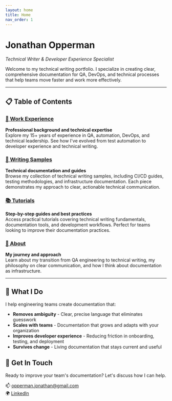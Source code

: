 ```yaml
---
layout: home
title: Home
nav_order: 1
---
```


# Jonathan Opperman
*Technical Writer & Developer Experience Specialist*

Welcome to my technical writing portfolio. I specialize in creating clear, comprehensive documentation for QA, DevOps, and technical processes that help teams move faster and work more effectively.

---

## 📋 Table of Contents

### [📄 Work Experience](resume)
**Professional background and technical expertise**  
Explore my 15+ years of experience in QA, automation, DevOps, and technical leadership. See how I've evolved from test automation to developer experience and technical writing.

### [📝 Writing Samples](writing-samples)
**Technical documentation and guides**  
Browse my collection of technical writing samples, including CI/CD guides, testing methodologies, and infrastructure documentation. Each piece demonstrates my approach to clear, actionable technical communication.

### [📚 Tutorials](tutorials)
**Step-by-step guides and best practices**  
Access practical tutorials covering technical writing fundamentals, documentation tools, and development workflows. Perfect for teams looking to improve their documentation practices.

### [👤 About](about)
**My journey and approach**  
Learn about my transition from QA engineering to technical writing, my philosophy on clear communication, and how I think about documentation as infrastructure.

---

## 🎯 What I Do

I help engineering teams create documentation that:
- **Removes ambiguity** - Clear, precise language that eliminates guesswork
- **Scales with teams** - Documentation that grows and adapts with your organization
- **Improves developer experience** - Reducing friction in onboarding, testing, and deployment
- **Survives change** - Living documentation that stays current and useful

## 💬 Get In Touch

Ready to improve your team's documentation? Let's discuss how I can help.

📫 [opperman.jonathan@gmail.com](mailto:opperman.jonathan@gmail.com)  
🌍 [LinkedIn](https://www.linkedin.com/in/jonathanopperman-0a368b4a)

